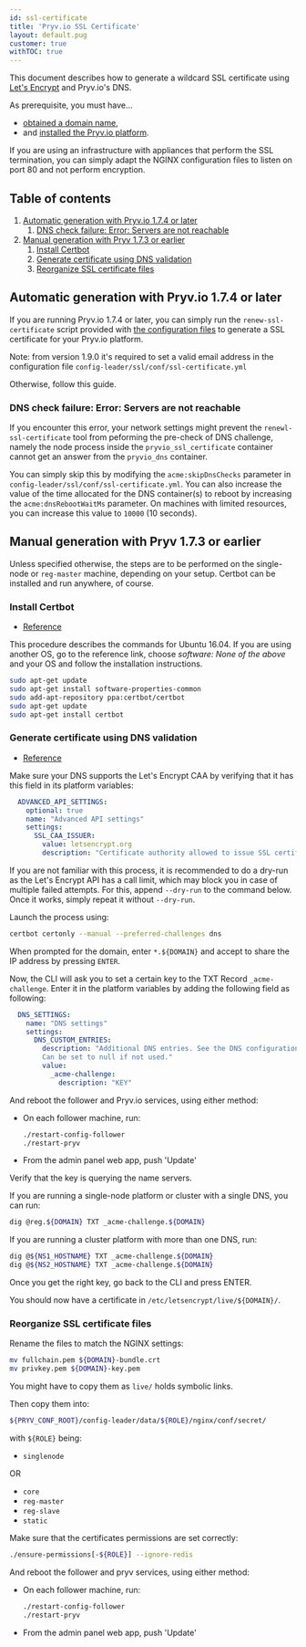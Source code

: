 ```yaml
---
id: ssl-certificate
title: 'Pryv.io SSL Certificate'
layout: default.pug
customer: true
withTOC: true
---
```


This document describes how to generate a wildcard SSL certificate using [Let's Encrypt](https://letsencrypt.org/) and Pryv.io's DNS.

As prerequisite, you must have…
- [obtained a domain name](/customer-resources/pryv.io-setup/#obtain-a-domain-name),
- and [installed the Pryv.io platform](/customer-resources/pryv.io-setup/#set-the-platform-parameters).

If you are using an infrastructure with appliances that perform the SSL termination, you can simply adapt the NGINX configuration files to listen on port 80 and not perform encryption.


## Table of contents <!-- omit in toc -->

1. [Automatic generation with Pryv.io 1.7.4 or later](#automatic-generation-with-pryvio-174-or-later)
   1. [DNS check failure: Error: Servers are not reachable](#dns-check-failure-error-servers-are-not-reachable)
2. [Manual generation with Pryv 1.7.3 or earlier](#manual-generation-with-pryv-173-or-earlier)
   1. [Install Certbot](#install-certbot)
   2. [Generate certificate using DNS validation](#generate-certificate-using-dns-validation)
   3. [Reorganize SSL certificate files](#reorganize-ssl-certificate-files)


## Automatic generation with Pryv.io 1.7.4 or later

If you are running Pryv.io 1.7.4 or later, you can simply run the `renew-ssl-certificate` script provided with [the configuration files](https://api.pryv.com/config-template-pryv.io/) to generate a SSL certificate for your Pryv.io platform.

Note: from version 1.9.0 it's required to set a valid email address in the configuration file `config-leader/ssl/conf/ssl-certificate.yml`

Otherwise, follow this guide.

### DNS check failure: Error: Servers are not reachable

If you encounter this error, your network settings might prevent the `renewl-ssl-certificate` tool from peforming the pre-check of DNS challenge, namely the node process inside the `pryvio_ssl_certificate` container cannot get an answer from the `pryvio_dns` container.

You can simply skip this by modifying the `acme:skipDnsChecks` parameter in `config-leader/ssl/conf/ssl-certificate.yml`. You can also increase the value of the time allocated for the DNS container(s) to reboot by increasing the `acme:dnsRebootWaitMs` parameter. On machines with limited resources, you can increase this value to `10000` (10 seconds).


## Manual generation with Pryv 1.7.3 or earlier

Unless specified otherwise, the steps are to be performed on the single-node or `reg-master` machine, depending on your setup. Certbot can be installed and run anywhere, of course.

### Install Certbot

- [Reference](https://certbot.eff.org/lets-encrypt/ubuntuxenial-other)

This procedure describes the commands for Ubuntu 16.04.
If you are using another OS, go to the reference link, choose *software: None of the above* and your OS and follow the installation instructions.

```bash
sudo apt-get update
sudo apt-get install software-properties-common
sudo add-apt-repository ppa:certbot/certbot
sudo apt-get update
sudo apt-get install certbot
```

### Generate certificate using DNS validation

- [Reference](https://certbot.eff.org/docs/using.html#manual)

Make sure your DNS supports the Let's Encrypt CAA by verifying that it has this field in its platform variables:

```yaml
  ADVANCED_API_SETTINGS:
    optional: true
    name: "Advanced API settings"
    settings:
      SSL_CAA_ISSUER:
        value: letsencrypt.org
        description: "Certificate authority allowed to issue SSL certificates for this domain"
```

If you are not familiar with this process, it is recommended to do a dry-run as the Let's Encrypt API has a call limit, which may block you in case of multiple failed attempts.
For this, append `--dry-run` to the command below. Once it works, simply repeat it without `--dry-run`.

Launch the process using:

```bash
certbot certonly --manual --preferred-challenges dns
```

When prompted for the domain, enter `*.${DOMAIN}` and accept to share the IP address by pressing `ENTER`.

Now, the CLI will ask you to set a certain key to the TXT Record `_acme-challenge`. Enter it in the platform variables by adding the following field as following:

```yaml
  DNS_SETTINGS:
    name: "DNS settings"
    settings:
      DNS_CUSTOM_ENTRIES:
        description: "Additional DNS entries. See the DNS configuration document: https://api.pryv.com/customer-resources/#guides-and-documents.
        Can be set to null if not used."
        value:
          _acme-challenge:
            description: "KEY"
```

And reboot the follower and Pryv.io services, using either method:

- On each follower machine, run:
  ```bash
  ./restart-config-follower
  ./restart-pryv
  ```
- From the admin panel web app, push 'Update'

Verify that the key is querying the name servers.

If you are running a single-node platform or cluster with a single DNS, you can run:

```bash
dig @reg.${DOMAIN} TXT _acme-challenge.${DOMAIN}
```

If you are running a cluster platform with more than one DNS, run:

```bash
dig @${NS1_HOSTNAME} TXT _acme-challenge.${DOMAIN}
dig @${NS2_HOSTNAME} TXT _acme-challenge.${DOMAIN}
```

Once you get the right key, go back to the CLI and press ENTER.

You should now have a certificate in `/etc/letsencrypt/live/${DOMAIN}/`.

### Reorganize SSL certificate files

Rename the files to match the NGINX settings:

```bash
mv fullchain.pem ${DOMAIN}-bundle.crt
mv privkey.pem ${DOMAIN}-key.pem
```

You might have to copy them as `live/` holds symbolic links.

Then copy them into:

```bash
${PRYV_CONF_ROOT}/config-leader/data/${ROLE}/nginx/conf/secret/
```

with `${ROLE}` being:

- `singlenode`

OR

- `core`
- `reg-master`
- `reg-slave`
- `static`

Make sure that the certificates permissions are set correctly:

```bash
./ensure-permissions[-${ROLE}] --ignore-redis
```

And reboot the follower and pryv services, using either method:

- On each follower machine, run:
  ```bash
  ./restart-config-follower
  ./restart-pryv
  ```
- From the admin panel web app, push 'Update'
